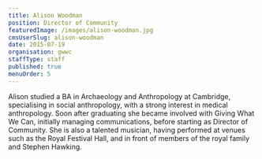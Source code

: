 ```yaml
---
title: Alison Woodman
position: Director of Community
featuredImage: /images/alison-woodman.jpg
cmsUserSlug: alison-woodman
date: 2015-07-19 
organisation: gwwc
staffType: staff
published: true
menuOrder: 5
---
```


Alison studied a BA in Archaeology and Anthropology at Cambridge, specialising in social anthropology, with a strong interest in medical anthropology. Soon after graduating she became involved with Giving What We Can, initially managing communications, before starting as Director of Community. She is also a talented musician, having performed at venues such as the Royal Festival Hall, and in front of members of the royal family and Stephen Hawking.
